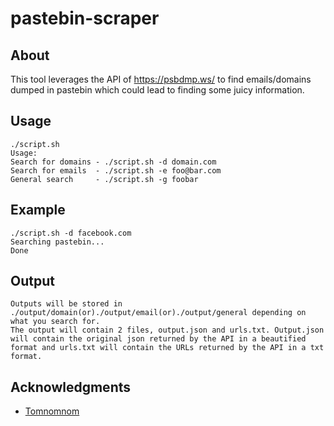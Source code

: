 # pastebin-scraper


## About
This tool leverages the API of https://psbdmp.ws/ to find emails/domains dumped in pastebin which could lead to finding some juicy information.

## Usage 

```
./script.sh 
Usage:
Search for domains - ./script.sh -d domain.com
Search for emails  - ./script.sh -e foo@bar.com
General search	   - ./script.sh -g foobar
```

## Example 

``` 
./script.sh -d facebook.com
Searching pastebin...
Done
```

## Output

```
Outputs will be stored in ./output/domain(or)./output/email(or)./output/general depending on what you search for.
The output will contain 2 files, output.json and urls.txt. Output.json will contain the original json returned by the API in a beautified format and urls.txt will contain the URLs returned by the API in a txt format. 
```
## Acknowledgments

* [Tomnomnom](https://twitter.com/tomnomnom)
